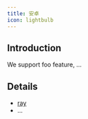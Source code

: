 ```yaml
---
title: 安卓
icon: lightbulb
---
```


## Introduction

We support foo feature, ...

## Details

- [ray](ray.md)
- ...
